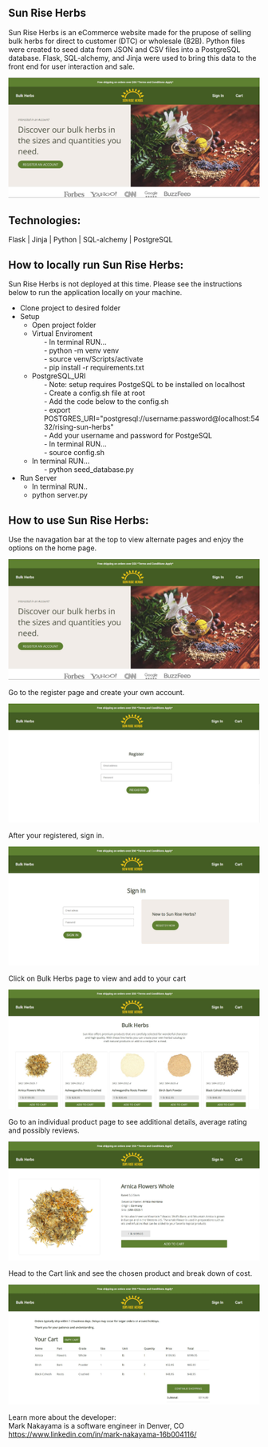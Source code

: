 <h2>Sun Rise Herbs</h2>
 
Sun Rise Herbs is an eCommerce website made for the prupose of selling bulk herbs for direct to customer (DTC) or wholesale (B2B). Python files were created to seed data from JSON and CSV files into a PostgreSQL database. Flask, SQL-alchemy, and Jinja were used to bring this data to the front end for user interaction and sale.

![Sun Rise Herbs Home image](/static/images/readme-images/01-home-page.JPG "Sun Rise Herbs Home image")

<h2>Technologies:</h2>
Flask | Jinja | Python | SQL-alchemy | PostgreSQL
 
<h2>How to locally run Sun Rise Herbs:</h2>
 
Sun Rise Herbs is not deployed at this time. Please see the instructions below to run the application locally on your machine.
 
<ul>
  <li>Clone project to desired folder</li>
  <li>Setup
    <ul>
      <li>Open project folder</li>
      <li>Virtual Enviroment 
        <ul>- In terminal RUN...</ul>
        <ul>- python -m venv venv</ul>
        <ul>- source venv/Scripts/activate</ul>
        <ul>- pip install -r requirements.txt</ul>
      </li>
      <li>PostgreSQL_URI
        <ul>- Note: setup requires PostgeSQL to be installed on localhost</ul>
        <ul>- Create a config.sh file at root</ul>
        <ul>- Add the code below to the config.sh</ul>
        <ul>- export POSTGRES_URI="postgresql://username:password@localhost:5432/rising-sun-herbs"</ul>
        <ul>- Add your username and password for PostgeSQL</ul>
        <ul>- In terminal RUN... </ul>
        <ul>- source config.sh</ul>
      </li>
      <li>In terminal RUN...
        <ul>- python seed_database.py</ul></li>
    </ul>
</li>
<li>Run Server
    <ul>
      <li>In terminal RUN..</li>
      <li>python server.py</li>
    </ul>
</li>
</ul>
 
<h2>How to use Sun Rise Herbs:</h2>

Use the navagation bar at the top to view alternate pages and enjoy the options on the home page.

![Sun Rise Herbs Home image](/static/images/readme-images/01-home-page.JPG "Sun Rise Herbs Home image")

Go to the register page and create your own account.

![Sun Rise Herbs register page](/static/images/readme-images/02-register.JPG "Sun Rise Herbs register page")

After your registered, sign in.

![Sun Rise Herbs sign in page](/static/images/readme-images/03-signin.JPG "Sun Rise Herbs sign in page")

Click on Bulk Herbs page to view and add to your cart

![Sun Rise Herbs all-products page](/static/images/readme-images/04-all-products.JPG "Sun Rise Herbs all-products page")

Go to an individual product page to see additional details, average rating and possibly reviews.

![Sun Rise Herbs individual product page](/static/images/readme-images/05-indv-product.JPG "Sun Rise Herbs individual product page")

Head to the Cart link and see the chosen product and break down of cost.

![Sun Rise Herbs cart page](/static/images/readme-images/06-cart.JPG "Sun Rise Herbs cart page")

Learn more about the developer:<br/>
Mark Nakayama is a software engineer in Denver, CO<br/>
https://www.linkedin.com/in/mark-nakayama-16b004116/
